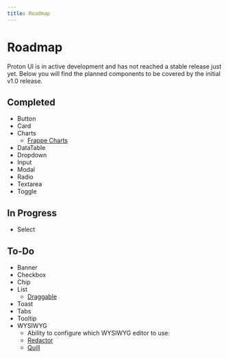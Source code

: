 ```yaml
---
title: Roadmap
---
```


# Roadmap
Proton UI is in active development and has not reached a stable release just yet. Below you will find the planned components to be covered by the initial v1.0 release.

## Completed
- Button
- Card
- Charts
    - [Frappe Charts](https://frappe.io/charts)
- DataTable
- Dropdown
- Input
- Modal
- Radio
- Textarea
- Toggle

## In Progress
- Select

## To-Do
- Banner
- Checkbox
- Chip
- List
    - [Draggable](https://shopify.github.io/draggable)
- Toast
- Tabs
- Tooltip
- WYSIWYG
    - Ability to configure which WYSIWYG editor to use:
    - [Redactor](https://imperavi.com/redactor)
    - [Quill](https://quilljs.com)